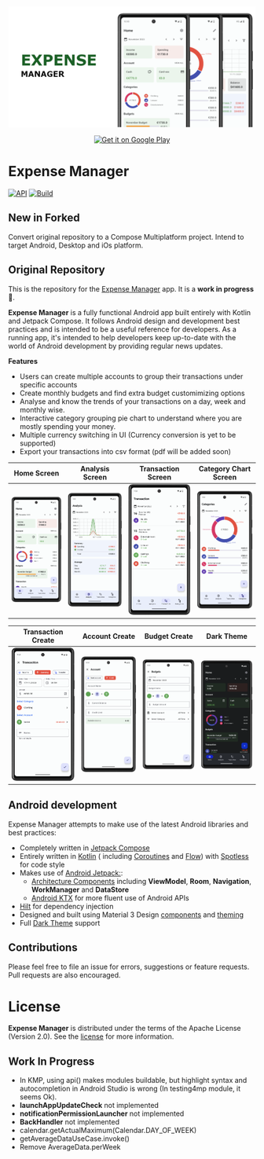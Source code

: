 ![Expense Manager Android](docs/images/splash.png)

<p align="center">
  <a href="https://play.google.com/store/apps/details?id=com.naveenapps.expensemanager" target="_blank">
    <img alt='Get it on Google Play' src='https://play.google.com/intl/en_us/badges/images/generic/en_badge_web_generic.png' width="320" />
  </a>
</p>

Expense Manager
==================
[![API](https://img.shields.io/badge/API-21%2B-brightgreen.svg?style=flat)](https://android-arsenal.com/api?level=21)
[![Build](https://github.com/nkuppan/expensemanager/actions/workflows/build.yml/badge.svg)](https://github.com/nkuppan/expensemanager/actions/workflows/build.yml)

## New in Forked
Convert original repository to a Compose Multiplatform project. Intend to target Android, Desktop
and iOs platform.

## Original Repository

This is the repository for the [Expense Manager](https://expensemanager.naveenapps.com/) app. It is
a **work in progress** 🚧.

**Expense Manager** is a fully functional Android app built entirely with Kotlin and Jetpack
Compose. It follows Android design and development best practices and is intended to be a useful
reference for developers. As a running app, it's intended to help developers keep up-to-date with
the world of Android development by providing regular news updates.

**Features**

* Users can create multiple accounts to group their transactions under specific accounts
* Create monthly budgets and find extra budget customimizing options
* Analyse and know the trends of your transactions on a day, week and monthly wise.
* Interactive category grouping pie chart to understand where you are mostly spending your money.
* Multiple currency switching in UI (Currency conversion is yet to be supported)
* Export your transactions into csv format (pdf will be added soon)

|                    Home Screen                    |                  Analysis Screen                  |                Transaction Screen                 |               Category Chart Screen               |
|:-------------------------------------------------:|:-------------------------------------------------:|:-------------------------------------------------:|:-------------------------------------------------:|
| <img src="docs/images/image1.png" width="250px"/> | <img src="docs/images/image2.png" width="250px"/> | <img src="docs/images/image3.png" width="250px"/> | <img src="docs/images/image4.png" width="250px"/> |

|                Transaction Create                 |                  Account Create                   |                   Budget Create                   |                    Dark Theme                     |
|:-------------------------------------------------:|:-------------------------------------------------:|:-------------------------------------------------:|:-------------------------------------------------:|
| <img src="docs/images/image5.png" width="250px"/> | <img src="docs/images/image6.png" width="250px"/> | <img src="docs/images/image7.png" width="250px"/> | <img src="docs/images/image8.png" width="250px"/> | 

## Android development
Expense Manager attempts to make use of the latest Android libraries and best practices:

* Completely written in [Jetpack Compose](https://developer.android.com/jetpack/compose)
* Entirely written in [Kotlin](https://kotlinlang.org/) (
  including [Coroutines](https://kotlinlang.org/docs/reference/coroutines-overview.html)
  and [Flow](https://kotlinlang.org/docs/reference/coroutines/flow.html))
  with [Spotless](https://github.com/diffplug/spotless) for code style
* Makes use of [Android Jetpack:](https://developer.android.com/jetpack/):
    * [Architecture Components](https://developer.android.com/jetpack/arch/) including **ViewModel**, **Room**, **Navigation**, **WorkManager** and **DataStore**
    * [Android KTX](https://developer.android.com/kotlin/ktx) for more fluent use of Android APIs
* [Hilt](https://dagger.dev/hilt/) for dependency injection
* Designed and built using Material 3 Design [components](https://m3.material.io/)
  and [theming](https://m3.material.io/theme-builder)
* Full [Dark Theme](https://m3.material.io/styles/color/choosing-a-scheme) support

## Contributions

Please feel free to file an issue for errors, suggestions or feature requests. Pull requests are
also encouraged.

# License

**Expense Manager** is distributed under the terms of the Apache License (Version 2.0). See the
[license](LICENSE) for more information.

## Work In Progress

* In KMP, using api() makes modules buildable, but highlight syntax and autocompletion in Android
  Studio is wrong (In testing4mp module, it seems Ok).
* **launchAppUpdateCheck** not implemented
* **notificationPermissionLauncher** not implemented
* **BackHandler** not implemented
* calendar.getActualMaximum(Calendar.DAY_OF_WEEK)
* getAverageDataUseCase.invoke()
* Remove AverageData.perWeek